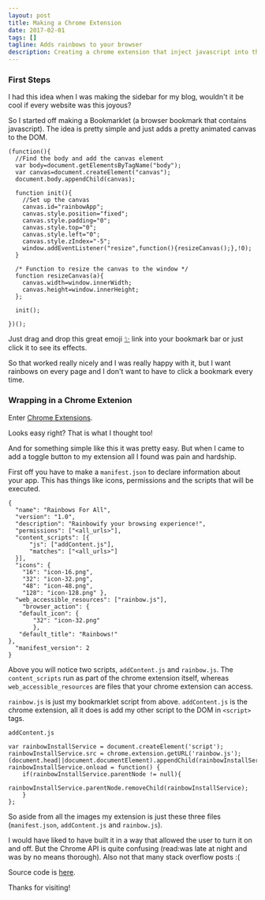```yaml
---
layout: post
title: Making a Chrome Extension
date: 2017-02-01
tags: []
tagline: Adds rainbows to your browser
description: Creating a chrome extension that inject javascript into the browser
---
```


### First Steps

I had this idea when I was making the sidebar for my blog, wouldn't it be cool if every website was this joyous?

So I started off making a Bookmarklet (a browser bookmark that contains javascript). The idea is pretty simple and just adds a pretty animated canvas to the DOM.

```
(function(){
  //Find the body and add the canvas element
  var body=document.getElementsByTagName("body");
  var canvas=document.createElement("canvas");
  document.body.appendChild(canvas);
  
  function init(){
    //Set up the canvas
    canvas.id="rainbowApp";
    canvas.style.position="fixed";
    canvas.style.padding="0";
    canvas.style.top="0";
    canvas.style.left="0";
    canvas.style.zIndex="-5";
    window.addEventListener("resize",function(){resizeCanvas();},!0);
  }
  
  /* Function to resize the canvas to the window */
  function resizeCanvas(a){
    canvas.width=window.innerWidth;
    canvas.height=window.innerHeight;
  };
  
  init();
 
})();
```

Just drag and drop this great emoji <a href='javascript:(function()%7Bfunction run()%7Bfor(var a%3D0%3Ba<10%3Ba%2B%2B)drawSquare(Math.random()*canvas.width-25%2CMath.random()*canvas.height-25%2C"%23FEF"%2C100*Math.random()%2B50)%2CdrawSquare(Math.random()*canvas.width-25%2CMath.random()*canvas.height-25%2C"%23EFE"%2C100*Math.random()%2B50)%2CdrawSquare(Math.random()*canvas.width-25%2CMath.random()*canvas.height-25%2C"%23FFE"%2C100*Math.random()%2B50)%2CdrawSquare(Math.random()*canvas.width-25%2CMath.random()*canvas.height-25%2C"%23EFF"%2C100*Math.random()%2B50)%2CdrawSquare(Math.random()*canvas.width-25%2CMath.random()*canvas.height-25%2C"%23EFE"%2C100*Math.random()%2B50)%2CdrawSquare(Math.random()*canvas.width-25%2CMath.random()*canvas.height-25%2C"%23FEE"%2C100*Math.random()%2B50)%7Dfunction init()%7Bctx%3Dcanvas.getContext("2d")%2CresizeCanvas()%2Cwindow.addEventListener("resize"%2Cfunction()%7BresizeCanvas()%7D%2C!0)%2CsetInterval(run%2C33)%7Dfunction drawSquare(a%2Cb%2Cc%2Cd)%7Bctx.fillStyle%3Dc%2Ccanvas.height>canvas.width%3Fctx.fillRect(Math.random()*canvas.width%2C0%2C3%2Ccanvas.height)%3Actx.fillRect(0%2CMath.random()*canvas.width%2Ccanvas.width%2C3)%7Dfunction resizeCanvas(a)%7Bcanvas.width%3Dwindow.innerWidth%2Ccanvas.height%3Dwindow.innerHeight%7Dvar body%3Ddocument.getElementsByTagName("body")%2Ccanvas%3Ddocument.createElement("canvas")%3Bcanvas.id%3D"app"%2Cdocument.body.appendChild(canvas)%2Ccanvas.style.position%3D"fixed"%2Ccanvas.style.padding%3D"0"%2Ccanvas.style.top%3D"0"%2Ccanvas.style.left%3D"0"%2Ccanvas.style.zIndex%3D"-5"%3Bvar ctx%3Binit()%7D)()%3B'>✨</a> link into your bookmark bar or just click it to see its effects.

So that worked really nicely and I was really happy with it, but I want rainbows on every page and I don't want to have to click a bookmark every time.

### Wrapping in a Chrome Extenion

Enter [Chrome Extensions](https://developer.chrome.com/extensions/devguide).

Looks easy right? That is what I thought too!

And for something simple like this it was pretty easy. But when I came to add a toggle button to my extension all I found was pain and hardship.

First off you have to make a `manifest.json` to declare information about your app. This has things like icons, permissions and the scripts that will be executed.

```
{
  "name": "Rainbows For All",
  "version": "1.0",
  "description": "Rainbowify your browsing experience!",
  "permissions": ["<all_urls>"],
  "content_scripts": [{
      "js": ["addContent.js"],
      "matches": ["<all_urls>"]
  }],
  "icons": { 
    "16": "icon-16.png",
    "32": "icon-32.png",
    "48": "icon-48.png",
    "128": "icon-128.png" },
  "web_accessible_resources": ["rainbow.js"],
    "browser_action": {
   "default_icon": {
       "32": "icon-32.png"
       },
   "default_title": "Rainbows!"
},
  "manifest_version": 2
}
```

Above you will notice two scripts, `addContent.js` and `rainbow.js`. The `content_scripts` run as part of the chrome extension itself, whereas `web_accessible_resources` are files that your chrome extension can access.

`rainbow.js` is just my bookmarklet script from above. `addContent.js` is the chrome extension, all it does is add my other script to the DOM in `<script>` tags.

`addContent.js`

```
var rainbowInstallService = document.createElement('script');
rainbowInstallService.src = chrome.extension.getURL('rainbow.js');
(document.head||document.documentElement).appendChild(rainbowInstallService);
rainbowInstallService.onload = function() {
    if(rainbowInstallService.parentNode != null){
        rainbowInstallService.parentNode.removeChild(rainbowInstallService);
    }
};
```

So aside from all the images my extension is just these three files (`manifest.json`, `addContent.js` and `rainbow.js`).

I would have liked to have built it in a way that allowed the user to turn it on and off. But the Chrome API is quite confusing (read:was late at night and was by no means thorough). Also not that many stack overflow posts :(

Source code is [here](https://github.com/foopod/rainbows-for-all/).

Thanks for visiting!

